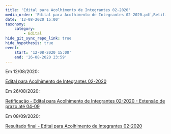 ```yaml
---
title: 'Edital para Acolhimento de Integrantes 02-2020'
media_order: 'Edital para Acolhimento de Integrantes 02-2020.pdf,Retificação - Edital para Acolhimento de Integrantes 02-2020 - Extensão de prazo até 04-09.pdf,Resultado final - Edital para Acolhimento de Integrantes 02-2020.pdf'
date: '12-08-2020 15:00'
taxonomy:
    category:
        - Edital
hide_git_sync_repo_link: true
hide_hypothesis: true
event:
    start: '12-08-2020 15:00'
    end: '26-08-2020 23:59'
---
```


Em 12/08/2020:

[Edital para Acolhimento de Integrantes 02-2020](Edital%20para%20Acolhimento%20de%20Integrantes%2002-2020.pdf)

Em 26/08/2020:

[Retificação - Edital para Acolhimento de Integrantes 02-2020 - Extensão de prazo até 04-09](Retificac%CC%A7a%CC%83o%20-%20Edital%20para%20Acolhimento%20de%20Integrantes%2002-2020%20-%20Extensa%CC%83o%20de%20prazo%20ate%CC%81%2004-09.pdf)

Em 08/09/2020:

[Resultado final - Edital para Acolhimento de Integrantes 02-2020](Resultado%20final%20-%20Edital%20para%20Acolhimento%20de%20Integrantes%2002-2020.pdf)
